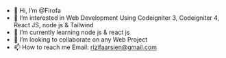 - 👋 Hi, I’m @Firofa
- 👀 I’m interested in Web Development Using Codeigniter 3, Codeigniter 4, React JS, node js & Tailwind
- 🌱 I’m currently learning node js & react js
- 💞️ I’m looking to collaborate on any Web Project
- 📫 How to reach me Email: rizifaarsien@gmail.com

<!---
Firofa/Firofa is a ✨ special ✨ repository because its `README.md` (this file) appears on your GitHub profile.
You can click the Preview link to take a look at your changes.
--->
